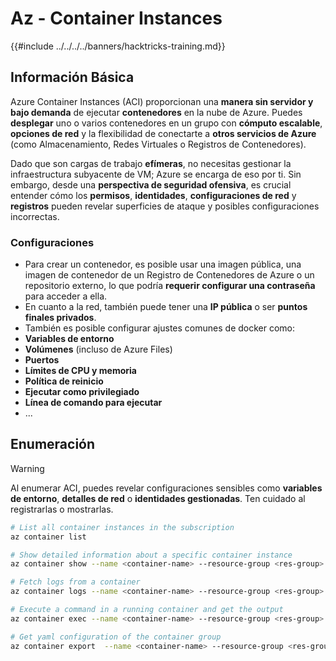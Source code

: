 # Az - Container Instances

{{#include ../../../../banners/hacktricks-training.md}}

## Información Básica

Azure Container Instances (ACI) proporcionan una **manera sin servidor y bajo demanda** de ejecutar **contenedores** en la nube de Azure. Puedes **desplegar** uno o varios contenedores en un grupo con **cómputo escalable**, **opciones de red** y la flexibilidad de conectarte a **otros servicios de Azure** (como Almacenamiento, Redes Virtuales o Registros de Contenedores).

Dado que son cargas de trabajo **efímeras**, no necesitas gestionar la infraestructura subyacente de VM; Azure se encarga de eso por ti. Sin embargo, desde una **perspectiva de seguridad ofensiva**, es crucial entender cómo los **permisos**, **identidades**, **configuraciones de red** y **registros** pueden revelar superficies de ataque y posibles configuraciones incorrectas.

### Configuraciones

- Para crear un contenedor, es posible usar una imagen pública, una imagen de contenedor de un Registro de Contenedores de Azure o un repositorio externo, lo que podría **requerir configurar una contraseña** para acceder a ella.
- En cuanto a la red, también puede tener una **IP pública** o ser **puntos finales privados**.
- También es posible configurar ajustes comunes de docker como:
- **Variables de entorno**
- **Volúmenes** (incluso de Azure Files)
- **Puertos**
- **Límites de CPU y memoria**
- **Política de reinicio**
- **Ejecutar como privilegiado**
- **Línea de comando para ejecutar**
- ...

## Enumeración

> [!WARNING]
> Al enumerar ACI, puedes revelar configuraciones sensibles como **variables de entorno**, **detalles de red** o **identidades gestionadas**. Ten cuidado al registrarlas o mostrarlas.
```bash
# List all container instances in the subscription
az container list

# Show detailed information about a specific container instance
az container show --name <container-name> --resource-group <res-group>

# Fetch logs from a container
az container logs --name <container-name> --resource-group <res-group>

# Execute a command in a running container and get the output
az container exec --name <container-name> --resource-group <res-group> --exec-command "ls"

# Get yaml configuration of the container group
az container export  --name <container-name> --resource-group <res-group>
```

